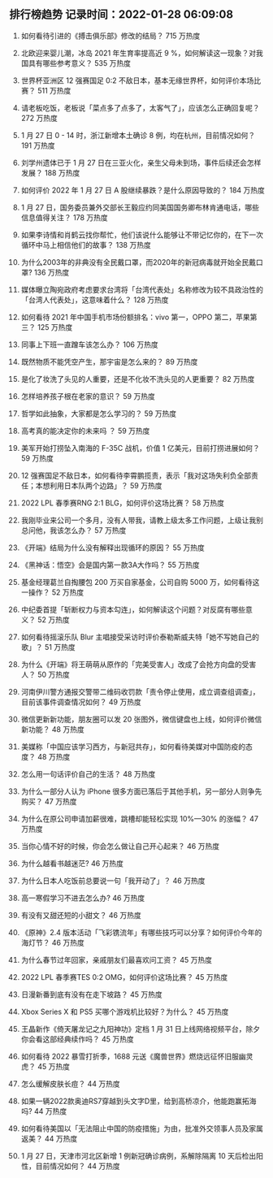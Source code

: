 
## 排行榜趋势 记录时间：2022-01-28 06:09:08
  
  1. 如何看待引进的《搏击俱乐部》修改的结局？ 715 万热度
    
  2. 北欧迎来婴儿潮，冰岛 2021 年生育率提高近 9 %，如何解读这一现象？对我国具有哪些参考意义？ 535 万热度
    
  3. 世界杯亚洲区 12 强赛国足 0:2 不敌日本，基本无缘世界杯，如何评价本场比赛？ 511 万热度
    
  4. 请老板吃饭，老板说「菜点多了点多了，太客气了」，应该怎么正确回复呢？ 272 万热度
    
  5. 1 月 27 日 0 - 14 时，浙江新增本土确诊 8 例，均在杭州，目前情况如何？ 191 万热度
    
  6. 刘学州遗体已于 1 月 27 日在三亚火化，亲生父母未到场，事件后续还会怎样发展？ 188 万热度
    
  7. 如何评价 2022 年 1 月 27 日 A 股继续暴跌？是什么原因导致的？ 184 万热度
    
  8. 1 月 27 日，国务委员兼外交部长王毅应约同美国国务卿布林肯通电话，哪些信息值得关注？ 178 万热度
    
  9. 如果李诗情和肖鹤云找你帮忙，他们该说什么能够让不带记忆你的，在下一次循环中马上相信他们的故事？ 138 万热度
    
  10. 为什么2003年的非典没有全民戴口罩，而2020年的新冠病毒就开始全民戴口罩? 136 万热度
    
  11. 媒体曝立陶宛政府考虑要求台湾将「台湾代表处」名称修改为较不具政治性的「台湾人代表处」，这意味着什么？ 128 万热度
    
  12. 如何看待 2021 年中国手机市场份额排名：vivo 第一，OPPO 第二，苹果第三？ 125 万热度
    
  13. 同事上下班一直蹭车该怎么办？ 106 万热度
    
  14. 既然物质不能凭空产生，那宇宙是怎么来的？ 89 万热度
    
  15. 是化了妆洗了头见的人重要，还是不化妆不洗头见的人更重要？ 82 万热度
    
  16. 怎样培养孩子根在老家的意识？ 59 万热度
    
  17. 哲学如此抽象，大家都是怎么学习的？ 59 万热度
    
  18. 高考真的能决定你的未来吗 ？ 59 万热度
    
  19. 美军开始打捞坠入南海的 F-35C 战机，价值 1 亿美元，目前打捞进展如何？ 59 万热度
    
  20. 12 强赛国足不敌日本，如何看待李霄鹏揽责，表示「我对这场失利负全部责任；本想利用日本队两个边路」？ 59 万热度
    
  21. 2022 LPL 春季赛RNG 2:1 BLG，如何评价这场比赛？ 58 万热度
    
  22. 我刚毕业来公司一个多月，没有人带我，请教上级太多工作问题，上级让我别总问他，我该怎么办？ 57 万热度
    
  23. 《开端》结局为什么没有解释出现循环的原因？ 55 万热度
    
  24. 《黑神话：悟空》会是国内第一款3A大作吗？ 55 万热度
    
  25. 基金经理葛兰自掏腰包 200 万买自家基金，公司自购 5000 万，如何看待这一操作？ 52 万热度
    
  26. 中纪委首提「斩断权力与资本勾连」，如何解读这个问题？对反腐有哪些意义？ 52 万热度
    
  27. 如何看待摇滚乐队 Blur 主唱接受采访时评价泰勒斯威夫特「她不写她自己的歌」？ 51 万热度
    
  28. 为什么《开端》将王萌萌从原作的「完美受害人」改成了会抢方向盘的受害人？ 50 万热度
    
  29. 河南伊川警方通报交警带二维码收罚款「责令停止使用，成立调查组调查」，目前该事件调查情况如何？ 49 万热度
    
  30. 微信更新新功能，朋友圈可以发 20 张图外，微信键盘也上线，如何评价微信新功能？ 48 万热度
    
  31. 美媒称「中国应该学习西方，与新冠共存」，如何看待美媒对中国防疫的态度？ 48 万热度
    
  32. 怎么用一句话评价自己的生活？ 48 万热度
    
  33. 为什么一部分人认为 iPhone 很多方面已落后于其他手机，另一部分人则争先购买？ 47 万热度
    
  34. 为什么在原公司申请加薪很难，跳槽却能轻松实现 10%—30% 的涨幅？ 47 万热度
    
  35. 当你心情不好的时候，你会怎么做让自己开心起来？ 46 万热度
    
  36. 为什么越看书越迷茫? 46 万热度
    
  37. 为什么日本人吃饭前总要说一句「我开动了」？ 46 万热度
    
  38. 高一寒假学习不进去怎么办? 46 万热度
    
  39. 有没有又甜还短的小甜文？ 46 万热度
    
  40. 《原神》2.4 版本活动「飞彩镌流年」有哪些技巧可以分享？如何评价今年的海灯节？ 46 万热度
    
  41. 为什么春节过年回家，亲戚朋友们最喜欢问工资？ 45 万热度
    
  42. 2022 LPL 春季赛TES 0:2 OMG，如何评价这场比赛？ 45 万热度
    
  43. 日漫新番到底有没有在走下坡路？ 45 万热度
    
  44. Xbox Series X 和 PS5 买哪个游戏机比较好？为什么？ 45 万热度
    
  45. 王晶新作《倚天屠龙记之九阳神功》定档 1 月 31 日上线网络视频平台，除夕你会看这部经典续作吗？ 45 万热度
    
  46. 如何看待 2022 暴雪打折季，1688 元送《魔兽世界》燃烧远征怀旧服幽灵虎？ 45 万热度
    
  47. 怎么缓解皮肤长痘？ 44 万热度
    
  48. 如果一辆2022款奥迪RS7穿越到头文字D里，给到高桥凉介，他能跑赢拓海吗? 44 万热度
    
  49. 如何看待美国以「无法阻止中国的防疫措施」为由，批准外交领事人员及家属返美？ 44 万热度
    
  50. 1 月 27 日，天津市河北区新增 1 例新冠确诊病例，系解除隔离 10 天后检出阳性，目前情况如何？ 44 万热度
    